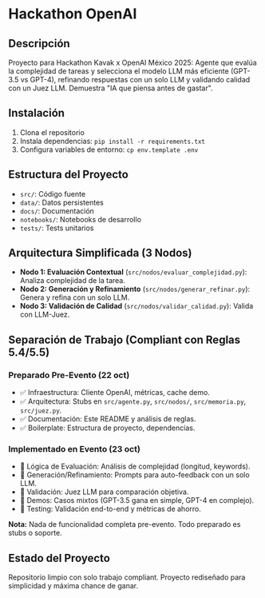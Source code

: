 # Hackathon OpenAI

## Descripción
Proyecto para Hackathon Kavak x OpenAI México 2025: Agente que evalúa la complejidad de tareas y selecciona el modelo LLM más eficiente (GPT-3.5 vs GPT-4), refinando respuestas con un solo LLM y validando calidad con un Juez LLM. Demuestra "IA que piensa antes de gastar".

## Instalación

1. Clona el repositorio
2. Instala dependencias: `pip install -r requirements.txt`
3. Configura variables de entorno: `cp env.template .env`

## Estructura del Proyecto

- `src/`: Código fuente
- `data/`: Datos persistentes
- `docs/`: Documentación
- `notebooks/`: Notebooks de desarrollo
- `tests/`: Tests unitarios

## Arquitectura Simplificada (3 Nodos)

- **Nodo 1: Evaluación Contextual** (`src/nodos/evaluar_complejidad.py`): Analiza complejidad de la tarea.
- **Nodo 2: Generación y Refinamiento** (`src/nodos/generar_refinar.py`): Genera y refina con un solo LLM.
- **Nodo 3: Validación de Calidad** (`src/nodos/validar_calidad.py`): Valida con LLM-Juez.

## Separación de Trabajo (Compliant con Reglas 5.4/5.5)

### Preparado Pre-Evento (22 oct)

- ✅ Infraestructura: Cliente OpenAI, métricas, cache demo.
- ✅ Arquitectura: Stubs en `src/agente.py`, `src/nodos/`, `src/memoria.py`, `src/juez.py`.
- ✅ Documentación: Este README y análisis de reglas.
- ✅ Boilerplate: Estructura de proyecto, dependencias.

### Implementado en Evento (23 oct)

- 🔄 Lógica de Evaluación: Análisis de complejidad (longitud, keywords).
- 🔄 Generación/Refinamiento: Prompts para auto-feedback con un solo LLM.
- 🔄 Validación: Juez LLM para comparación objetiva.
- 🔄 Demos: Casos mixtos (GPT-3.5 gana en simple, GPT-4 en complejo).
- 🔄 Testing: Validación end-to-end y métricas de ahorro.

**Nota:** Nada de funcionalidad completa pre-evento. Todo preparado es stubs o soporte.

## Estado del Proyecto

Repositorio limpio con solo trabajo compliant. Proyecto rediseñado para simplicidad y máxima chance de ganar.
